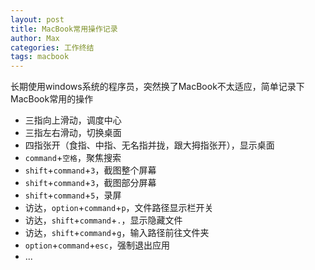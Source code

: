 ```yaml
---
layout: post
title: MacBook常用操作记录
author: Max
categories: 工作终结
tags: macbook
---
```


长期使用windows系统的程序员，突然换了MacBook不太适应，简单记录下MacBook常用的操作

- 三指向上滑动，调度中心
- 三指左右滑动，切换桌面
- 四指张开（食指、中指、无名指并拢，跟大拇指张开），显示桌面
- `command`+`空格`，聚焦搜索
- `shift`+`command`+`3`，截图整个屏幕
- `shift`+`command`+`3`，截图部分屏幕
- `shift`+`command`+`5`，录屏
- 访达，`option`+`command`+`p`，文件路径显示栏开关
- 访达，`shift`+`command`+`.`，显示隐藏文件
- 访达，`shift`+`command`+`g`，输入路径前往文件夹
- `option`+`command`+`esc`，强制退出应用
- ...

